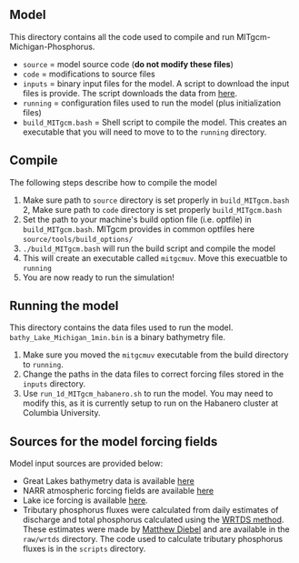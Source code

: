## Model
This directory contains all the code used to compile and run MITgcm-Michigan-Phosphorus.

- `source` = model source code (**do not modify these files**)
- `code` = modifications to source files
- `inputs` = binary input files for the model. A script to download the input files is provide. The script downloads the data from [here](https://google.com).
- `running` = configuration files used to run the model (plus initialization files)
- `build_MITgcm.bash` = Shell script to compile the model. This creates an executable that you will need to move to to the `running` directory.

## Compile
The following steps describe how to compile the model

1. Make sure path to `source` directory is set properly in `build_MITgcm.bash`
2, Make sure path to `code` directory is set properly `build_MITgcm.bash`
3. Set the path to your machine's build option file (i.e. optfile) in `build_MITgcm.bash`. MITgcm provides in common optfiles here `source/tools/build_options/`
4. `./build_MITgcm.bash` will run the build script and compile the model
5. This will create an executable called `mitgcmuv`. Move this execuatble to `running`
6. You are now ready to run the simulation!

## Running the model
This directory contains the data files used to run the model. `bathy_Lake_Michigan_1min.bin` is a binary bathymetry file.

1. Make sure you moved the `mitgcmuv` executable from the build directory to `running`.
2. Change the paths in the data files to correct forcing files stored in the `inputs` directory.
3. Use `run_1d_MITgcm_habanero.sh` to run the model. You may need to modify this, as it is currently setup to run on the Habanero cluster at Columbia University.

## Sources for the model forcing fields
Model input sources are provided below:
- Great Lakes bathymetry data is available [here](https://www.ngdc.noaa.gov/mgg/greatlakes/greatlakes.html)
- NARR atmospheric forcing fields are available [here](https://www.esrl.noaa.gov/psd/data/gridded/data.narr.html)
- Lake ice forcing is available [here](http://www.natice.noaa.gov/products/great_lakes.html).
- Tributary phosphorus fluxes were calculated from daily estimates of discharge and total phosphorus calculated using the [WRTDS method](http://onlinelibrary.wiley.com/doi/10.1111/j.1752-1688.2010.00482.x/abstract). These estimates were made by [Matthew Diebel](https://www.researchgate.net/profile/Matthew_Diebel) and are available in the `raw/wrtds` directory. The code used to calculate tributary phosphorus fluxes is in the `scripts` directory.

